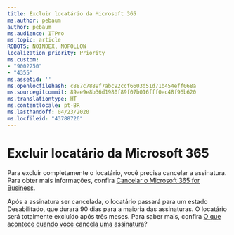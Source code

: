 ```yaml
---
title: Excluir locatário da Microsoft 365
ms.author: pebaum
author: pebaum
ms.audience: ITPro
ms.topic: article
ROBOTS: NOINDEX, NOFOLLOW
localization_priority: Priority
ms.custom:
- "9002250"
- "4355"
ms.assetid: ''
ms.openlocfilehash: c887c7889f7abc92ccf6603d51d71b454eff068a
ms.sourcegitcommit: 89ae9e8b36d1980f89f07b016fff0ec48f96b620
ms.translationtype: HT
ms.contentlocale: pt-BR
ms.lasthandoff: 04/23/2020
ms.locfileid: "43788726"
---
```

# <a name="delete-microsoft-365-tenant"></a>Excluir locatário da Microsoft 365

Para excluir completamente o locatário, você precisa cancelar a assinatura. Para obter mais informações, confira [Cancelar o Microsoft 365 for Business](https://docs.microsoft.com/microsoft-365/commerce/subscriptions/cancel-your-subscription?view=o365-worldwide). 
 
Após a assinatura ser cancelada, o locatário passará para um estado Desabilitado, que durará 90 dias para a maioria das assinaturas. O locatário será totalmente excluído após três meses. Para saber mais, confira [O que acontece quando você cancela uma assinatura](https://docs.microsoft.com/microsoft-365/commerce/subscriptions/cancel-your-subscription?view=o365-worldwide#what-happens-when-you-cancel-a-subscription)?
